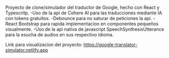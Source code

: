 Proyecto de clone/simulador del traductor de Google, hecho con React y Typescritp.
-Uso de la api de Cohere AI para las traducciones mediante IA con tokens gratuitos.
-Debounce para no saturar de peticiones la api.
-React Bootstrap para rapida implementacion en componentes pequeños visualmente.
-Uso de la api nativa de javascript SpeechSynthesisUtterance para la esucha de audios en sus respectivo idioma.

Link para visualizacion del proyecto: https://google-translator-simulator.netlify.app
